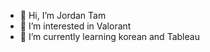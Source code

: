 - 👋 Hi, I’m Jordan Tam
- 👀 I’m interested in Valorant
- 🌱 I’m currently learning korean and Tableau

<!---
timtamjamlamb/timtamjamlamb is a ✨ special ✨ repository because its `README.md` (this file) appears on your GitHub profile.
You can click the Preview link to take a look at your changes.
--->
